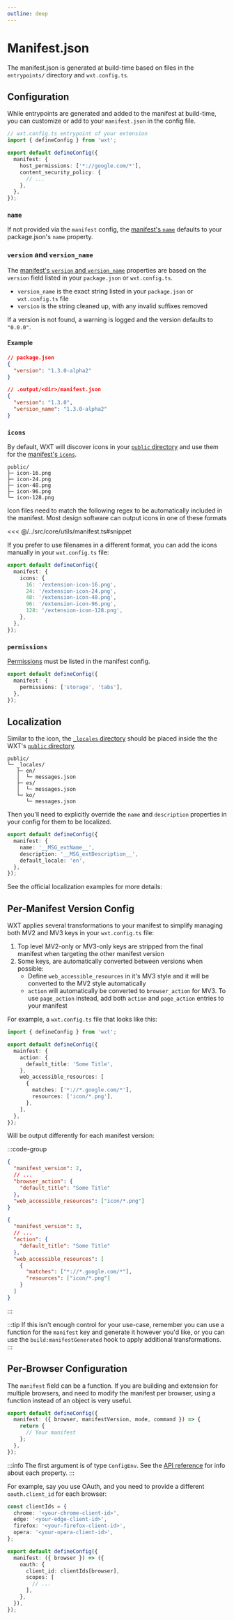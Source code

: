 ```yaml
---
outline: deep
---
```


# Manifest.json

The manifest.json is generated at build-time based on files in the `entrypoints/` directory and `wxt.config.ts`.

## Configuration

While entrypoints are generated and added to the manifest at build-time, you can customize or add to your `manifest.json` in the config file.

```ts
// wxt.config.ts entrypoint of your extension
import { defineConfig } from 'wxt';

export default defineConfig({
  manifest: {
    host_permissions: ['*://google.com/*'],
    content_security_policy: {
      // ...
    },
  },
});
```

### `name`

If not provided via the `manifest` config, the [manifest's `name`](https://developer.chrome.com/docs/extensions/mv3/manifest/name/) defaults to your package.json's `name` property.

### `version` and `version_name`

The [manifest's `version` and `version_name`](https://developer.chrome.com/docs/extensions/mv3/manifest/version/) properties are based on the `version` field listed in your `package.json` or `wxt.config.ts`.

- `version_name` is the exact string listed in your `package.json` or `wxt.config.ts` file
- `version` is the string cleaned up, with any invalid suffixes removed

If a version is not found, a warning is logged and the version defaults to `"0.0.0"`.

#### Example

```json
// package.json
{
  "version": "1.3.0-alpha2"
}
```

```json
// .output/<dir>/manifest.json
{
  "version": "1.3.0",
  "version_name": "1.3.0-alpha2"
}
```

### `icons`

By default, WXT will discover icons in your [`public` directory](/guide/assets#public-directory) and use them for the [manifest's `icons`](https://developer.chrome.com/docs/extensions/mv3/manifest/icons/).

```
public/
├─ icon-16.png
├─ icon-24.png
├─ icon-48.png
├─ icon-96.png
└─ icon-128.png
```

Icon files need to match the following regex to be automatically included in the manifest. Most design software can output icons in one of these formats

<<< @/../src/core/utils/manifest.ts#snippet

If you prefer to use filenames in a different format, you can add the icons manually in your `wxt.config.ts` file:

```ts
export default defineConfig({
  manifest: {
    icons: {
      16: '/extension-icon-16.png',
      24: '/extension-icon-24.png',
      48: '/extension-icon-48.png',
      96: '/extension-icon-96.png',
      128: '/extension-icon-128.png',
    },
  },
});
```

### `permissions`

[Permissions](https://developer.chrome.com/docs/extensions/reference/permissions/) must be listed in the manifest config.

```ts
export default defineConfig({
  manifest: {
    permissions: ['storage', 'tabs'],
  },
});
```

## Localization

Similar to the icon, the [`_locales` directory](https://developer.chrome.com/docs/extensions/reference/i18n/) should be placed inside the the WXT's [`public` directory](/guide/assets#public-directory).

```
public/
└─ _locales/
   ├─ en/
   │  └─ messages.json
   ├─ es/
   │  └─ messages.json
   └─ ko/
      └─ messages.json
```

Then you'll need to explicitly override the `name` and `description` properties in your config for them to be localized.

```ts
export default defineConfig({
  manifest: {
    name: '__MSG_extName__',
    description: '__MSG_extDescription__',
    default_locale: 'en',
  },
});
```

See the official localization examples for more details:

<ExampleList tag="i18n" />

## Per-Manifest Version Config

WXT applies several transformations to your manifest to simplify managing both MV2 and MV3 keys in your `wxt.config.ts` file:

1. Top level MV2-only or MV3-only keys are stripped from the final manifest when targeting the other manifest version
2. Some keys, are automatically converted between versions when possible:
   - Define `web_accessible_resources` in it's MV3 style and it will be converted to the MV2 style automatically
   - `action` will automatically be converted to `browser_action` for MV3. To use `page_action` instead, add both `action` and `page_action` entries to your manifest

For example, a `wxt.config.ts` file that looks like this:

```ts
import { defineConfig } from 'wxt';

export default defineConfig({
  mainfest: {
    action: {
      default_title: 'Some Title',
    },
    web_accessible_resources: [
      {
        matches: ['*://*.google.com/*'],
        resources: ['icon/*.png'],
      },
    ],
  },
});
```

Will be output differently for each manifest version:

:::code-group

```json [MV2]
{
  "manifest_version": 2,
  // ...
  "browser_action": {
    "default_title": "Some Title"
  },
  "web_accessible_resources": ["icon/*.png"]
}
```

```json [MV3]
{
  "manifest_version": 3,
  // ...
  "action": {
    "default_title": "Some Title"
  },
  "web_accessible_resources": [
    {
      "matches": ["*://*.google.com/*"],
      "resources": ["icon/*.png"]
    }
  ]
}
```

:::

:::tip
If this isn't enough control for your use-case, remember you can use a function for the `manifest` key and generate it however you'd like, or you can use the `build:manifestGenerated` hook to apply additional transformations.
:::

## Per-Browser Configuration

The `manifest` field can be a function. If you are building and extension for multiple browsers, and need to modify the manifest per browser, using a function instead of an object is very useful.

```ts
export default defineConfig({
  manifest: ({ browser, manifestVersion, mode, command }) => {
    return {
      // Your manifest
    };
  },
});
```

:::info
The first argument is of type `ConfigEnv`. See the [API reference](/api/wxt/interfaces/ConfigEnv) for info about each property.
:::

For example, say you use OAuth, and you need to provide a different `oauth.client_id` for each browser:

```ts
const clientIds = {
  chrome: '<your-chrome-client-id>',
  edge: '<your-edge-client-id>',
  firefox: '<your-firefox-client-id>',
  opera: '<your-opera-client-id>',
};

export default defineConfig({
  manifest: ({ browser }) => ({
    oauth: {
      client_id: clientIds[browser],
      scopes: [
        // ...
      ],
    },
  }),
});
```
